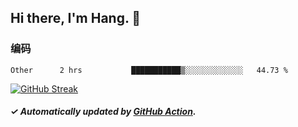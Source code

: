 ## Hi there, I'm Hang. 👋

### 编码

<!--START_SECTION:waka-->

```text
Other      2 hrs           ███████████▒░░░░░░░░░░░░░   44.73 %
```

<!--END_SECTION:waka-->

[![GitHub Streak](https://github-readme-streak-stats.herokuapp.com?user=huhuhang&hide_border=true&date_format=%5BY.%5Dn.j)](https://git.io/streak-stats)

##### ✓ Automatically updated by [GitHub Action](https://github.com/huhuhang/huhuhang/actions).
